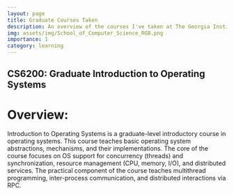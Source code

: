 ```yaml
---
layout: page
title: Graduate Courses Taken
description: An overview of the courses I've taken at The Georgia Institute of Technology.
img: assets/img/School_of_Computer_Science_RGB.png
importance: 1
category: learning
---
```


## CS6200: Graduate Introduction to Operating Systems
# Overview:
Introduction to Operating Systems is a graduate-level introductory course in operating systems. This course teaches basic operating system abstractions, mechanisms, and their implementations. The core of the course focuses on OS support for concurrency (threads) and synchronization, resource management (CPU, memory, I/O), and distributed services. The practical component of the course teaches multithread programming, inter-process communication, and distributed interactions via RPC.


